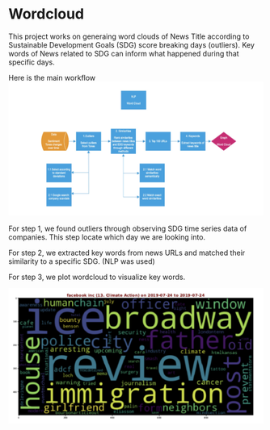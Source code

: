 # Wordcloud

This project works on generaing word clouds of News Title according to Sustainable Development Goals (SDG) score breaking days (outliers). Key words of News related to SDG can inform what happened during that specific days.

Here is the main workflow
![alt text](https://github.com/zwang752/Wordcloud/blob/main/Wordcloud.png)

For step 1, we found outliers through observing SDG time series data of companies. This step locate which day we are looking into.

For step 2, we extracted key words from news URLs and matched their similarity to a specific SDG. (NLP was used)

For step 3, we plot wordcloud to visualize key words.

![alt text](https://github.com/zwang752/Wordcloud/blob/main/Sample%20output.png)
